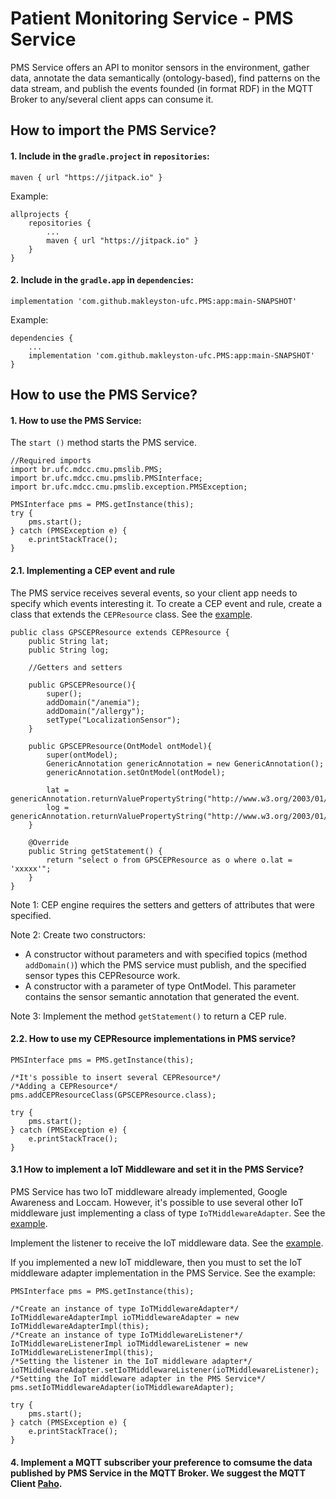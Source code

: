 # Patient Monitoring Service - PMS Service
PMS Service offers an API to monitor sensors in the environment, gather data, annotate the data semantically (ontology-based), find patterns on the data stream, and publish the events founded (in format RDF) in the MQTT Broker to any/several client apps can consume it.

## How to import the PMS Service?
#### 1. Include in the `gradle.project` in `repositories`:

```maven { url "https://jitpack.io" }```

Example:
```
allprojects {
    repositories {
        ...
        maven { url "https://jitpack.io" }
    }
}
```

#### 2. Include in the `gradle.app` in `dependencies`:

```implementation 'com.github.makleyston-ufc.PMS:app:main-SNAPSHOT'```

Example:
```
dependencies {
    ...
    implementation 'com.github.makleyston-ufc.PMS:app:main-SNAPSHOT'
}

```

## How to use the PMS Service?

#### 1. How to use the PMS Service:
The `start ()` method starts the PMS service.
```
//Required imports 
import br.ufc.mdcc.cmu.pmslib.PMS;
import br.ufc.mdcc.cmu.pmslib.PMSInterface;
import br.ufc.mdcc.cmu.pmslib.exception.PMSException;

PMSInterface pms = PMS.getInstance(this);
try {
    pms.start();
} catch (PMSException e) {
    e.printStackTrace();
}
```

#### 2.1. Implementing a CEP event and rule
The PMS service receives several events, so your client app needs to specify which events interesting it. To create a CEP event and rule, create a class that extends the ```CEPResource``` class. See the [example](https://github.com/makleyston-ufc/PMS/blob/main/PMSlib/app/src/main/java/br/ufc/mdcc/cmu/pmslib/cep/resources/GPSCEPResource.java).
```
public class GPSCEPResource extends CEPResource {
    public String lat;
    public String log;
    
    //Getters and setters

    public GPSCEPResource(){
        super();
        addDomain("/anemia");
        addDomain("/allergy");
        setType("LocalizationSensor");
    }

    public GPSCEPResource(OntModel ontModel){
        super(ontModel);
        GenericAnnotation genericAnnotation = new GenericAnnotation();
        genericAnnotation.setOntModel(ontModel);

        lat = genericAnnotation.returnValuePropertyString("http://www.w3.org/2003/01/geo/wgs84_pos/","lat");
        log = genericAnnotation.returnValuePropertyString("http://www.w3.org/2003/01/geo/wgs84_pos/","long");
    }

    @Override
    public String getStatement() {
        return "select o from GPSCEPResource as o where o.lat = 'xxxxx'";
    }
}
```
Note 1: CEP engine requires the setters and getters of attributes that were specified.

Note 2: Create two constructors: 
* A constructor without parameters and with specified topics (method ```addDomain()```) which the PMS service must publish, and the specified sensor types this CEPResource work.
* A constructor with a parameter of type OntModel. This parameter contains the sensor semantic annotation that generated the event.

Note 3: Implement the method ```getStatement()``` to return a CEP rule. 

#### 2.2. How to use my CEPResource implementations in PMS service?
```
PMSInterface pms = PMS.getInstance(this);

/*It's possible to insert several CEPResource*/
/*Adding a CEPResource*/
pms.addCEPResourceClass(GPSCEPResource.class);

try {
    pms.start();
} catch (PMSException e) {
    e.printStackTrace();
}
```

#### 3.1 How to implement a IoT Middleware and set it in the PMS Service?
PMS Service has two IoT middleware already implemented, Google Awareness and Loccam. However, it's possible to use several other IoT middleware just implementing a class of type `IoTMiddlewareAdapter`. See the [example](https://github.com/makleyston-ufc/PMS/blob/main/PMSlib/app/src/main/java/br/ufc/mdcc/cmu/pmslib/iotmiddleware/googleawareness/IoTMiddlewareAdapterImpl.java). 

Implement the listener to receive the IoT middleware data. See the [example](https://github.com/makleyston-ufc/PMS/blob/main/PMSlib/app/src/main/java/br/ufc/mdcc/cmu/pmslib/iotmiddleware/googleawareness/IoTMiddlewareListenerImpl.java).  

If you implemented a new IoT middleware, then you must to set the IoT middleware adapter implementation in the PMS Service. See the example:
```
PMSInterface pms = PMS.getInstance(this);

/*Create an instance of type IoTMiddlewareAdapter*/
IoTMiddlewareAdapterImpl ioTMiddlewareAdapter = new IoTMiddlewareAdapterImpl(this);
/*Create an instance of type IoTMiddlewareListener*/
IoTMiddlewareListenerImpl ioTMiddlewareListener = new IoTMiddlewareListenerImpl(this);
/*Setting the listener in the IoT middleware adapter*/
ioTMiddlewareAdapter.setIoTMiddlewareListener(ioTMiddlewareListener);
/*Setting the IoT middleware adapter in the PMS Service*/
pms.setIoTMiddlewareAdapter(ioTMiddlewareAdapter);

try {
    pms.start();
} catch (PMSException e) {
    e.printStackTrace();
}
```


#### 4. Implement a MQTT subscriber your preference to comsume the data published by PMS Service in the MQTT Broker. We suggest the MQTT Client [Paho](https://www.eclipse.org/paho/). 
